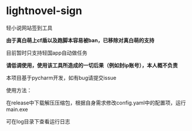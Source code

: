 # lightnovel-sign

轻小说网站签到工具

**由于真白萌上cf盾以及跑脚本容易被ban，已移除对真白萌的支持**

目前暂时只支持轻国app自动做任务

**请低调使用，使用该工具所造成的一切后果（例如封ip账号），本人概不负责**

本项目基于pycharm开发，如有bug请提交issue

使用方法：

在release中下载解压压缩包，根据自身需求修改config.yaml中的配置项，运行main.exe

可在log目录下查看运行日志



